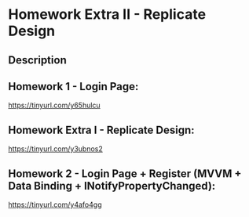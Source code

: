 # Homework Extra II - Replicate Design

## Description 


## Homework 1 - Login Page:
https://tinyurl.com/y65hulcu

## Homework Extra I - Replicate Design:
https://tinyurl.com/y3ubnos2

## Homework 2 - Login Page + Register (MVVM + Data Binding + INotifyPropertyChanged):
https://tinyurl.com/y4afo4gg
